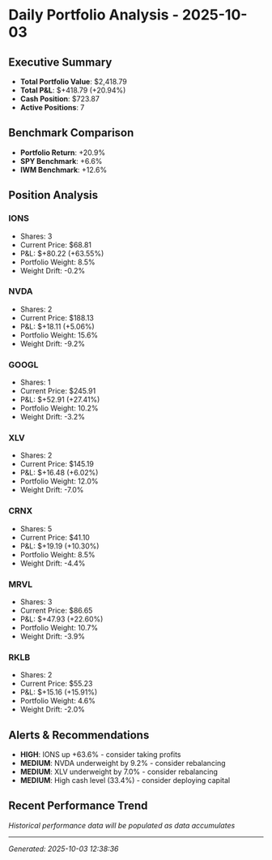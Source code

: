 # Daily Portfolio Analysis - 2025-10-03

## Executive Summary
- **Total Portfolio Value**: $2,418.79
- **Total P&L**: $+418.79 (+20.94%)
- **Cash Position**: $723.87
- **Active Positions**: 7

## Benchmark Comparison
- **Portfolio Return**: +20.9%
- **SPY Benchmark**: +6.6%
- **IWM Benchmark**: +12.6%

## Position Analysis
### IONS
- Shares: 3
- Current Price: $68.81
- P&L: $+80.22 (+63.55%)
- Portfolio Weight: 8.5%
- Weight Drift: -0.2%

### NVDA
- Shares: 2
- Current Price: $188.13
- P&L: $+18.11 (+5.06%)
- Portfolio Weight: 15.6%
- Weight Drift: -9.2%

### GOOGL
- Shares: 1
- Current Price: $245.91
- P&L: $+52.91 (+27.41%)
- Portfolio Weight: 10.2%
- Weight Drift: -3.2%

### XLV
- Shares: 2
- Current Price: $145.19
- P&L: $+16.48 (+6.02%)
- Portfolio Weight: 12.0%
- Weight Drift: -7.0%

### CRNX
- Shares: 5
- Current Price: $41.10
- P&L: $+19.19 (+10.30%)
- Portfolio Weight: 8.5%
- Weight Drift: -4.4%

### MRVL
- Shares: 3
- Current Price: $86.65
- P&L: $+47.93 (+22.60%)
- Portfolio Weight: 10.7%
- Weight Drift: -3.9%

### RKLB
- Shares: 2
- Current Price: $55.23
- P&L: $+15.16 (+15.91%)
- Portfolio Weight: 4.6%
- Weight Drift: -2.0%

## Alerts & Recommendations
- **HIGH**: IONS up +63.6% - consider taking profits
- **MEDIUM**: NVDA underweight by 9.2% - consider rebalancing
- **MEDIUM**: XLV underweight by 7.0% - consider rebalancing
- **MEDIUM**: High cash level (33.4%) - consider deploying capital

## Recent Performance Trend
*Historical performance data will be populated as data accumulates*

---
*Generated: 2025-10-03 12:38:36*
